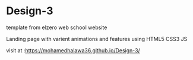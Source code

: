# Design-3
template from elzero web school website


Landing page with varient animations and features using HTML5 CSS3 JS


visit at :https://mohamedhalawa36.github.io/Design-3/
